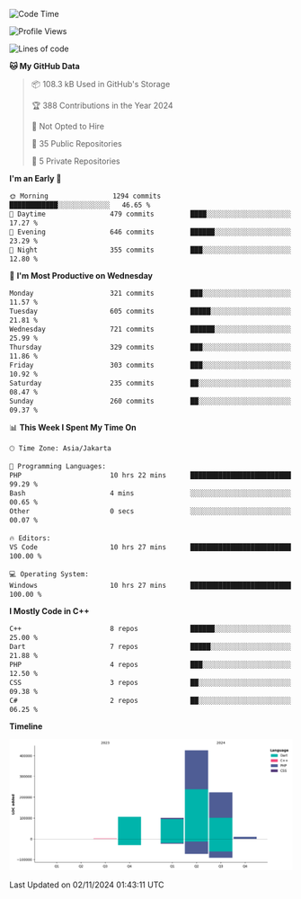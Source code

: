 <!--START_SECTION:waka-->
![Code Time](http://img.shields.io/badge/Code%20Time-252%20hrs%205%20mins-blue)

![Profile Views](http://img.shields.io/badge/Profile%20Views-0-blue)

![Lines of code](https://img.shields.io/badge/From%20Hello%20World%20I%27ve%20Written-863.8%20thousand%20lines%20of%20code-blue)

**🐱 My GitHub Data** 

> 📦 108.3 kB Used in GitHub's Storage 
 > 
> 🏆 388 Contributions in the Year 2024
 > 
> 🚫 Not Opted to Hire
 > 
> 📜 35 Public Repositories 
 > 
> 🔑 5 Private Repositories 
 > 
**I'm an Early 🐤** 

```text
🌞 Morning                1294 commits        ████████████░░░░░░░░░░░░░   46.65 % 
🌆 Daytime                479 commits         ████░░░░░░░░░░░░░░░░░░░░░   17.27 % 
🌃 Evening                646 commits         ██████░░░░░░░░░░░░░░░░░░░   23.29 % 
🌙 Night                  355 commits         ███░░░░░░░░░░░░░░░░░░░░░░   12.80 % 
```
📅 **I'm Most Productive on Wednesday** 

```text
Monday                   321 commits         ███░░░░░░░░░░░░░░░░░░░░░░   11.57 % 
Tuesday                  605 commits         █████░░░░░░░░░░░░░░░░░░░░   21.81 % 
Wednesday                721 commits         ██████░░░░░░░░░░░░░░░░░░░   25.99 % 
Thursday                 329 commits         ███░░░░░░░░░░░░░░░░░░░░░░   11.86 % 
Friday                   303 commits         ███░░░░░░░░░░░░░░░░░░░░░░   10.92 % 
Saturday                 235 commits         ██░░░░░░░░░░░░░░░░░░░░░░░   08.47 % 
Sunday                   260 commits         ██░░░░░░░░░░░░░░░░░░░░░░░   09.37 % 
```


📊 **This Week I Spent My Time On** 

```text
🕑︎ Time Zone: Asia/Jakarta

💬 Programming Languages: 
PHP                      10 hrs 22 mins      █████████████████████████   99.29 % 
Bash                     4 mins              ░░░░░░░░░░░░░░░░░░░░░░░░░   00.65 % 
Other                    0 secs              ░░░░░░░░░░░░░░░░░░░░░░░░░   00.07 % 

🔥 Editors: 
VS Code                  10 hrs 27 mins      █████████████████████████   100.00 % 

💻 Operating System: 
Windows                  10 hrs 27 mins      █████████████████████████   100.00 % 
```

**I Mostly Code in C++** 

```text
C++                      8 repos             ██████░░░░░░░░░░░░░░░░░░░   25.00 % 
Dart                     7 repos             █████░░░░░░░░░░░░░░░░░░░░   21.88 % 
PHP                      4 repos             ███░░░░░░░░░░░░░░░░░░░░░░   12.50 % 
CSS                      3 repos             ██░░░░░░░░░░░░░░░░░░░░░░░   09.38 % 
C#                       2 repos             ██░░░░░░░░░░░░░░░░░░░░░░░   06.25 % 
```



**Timeline**

![Lines of Code chart](https://raw.githubusercontent.com/PradiptaAhmad/PradiptaAhmad/main/assets/bar_graph.png)


 Last Updated on 02/11/2024 01:43:11 UTC
<!--END_SECTION:waka-->
